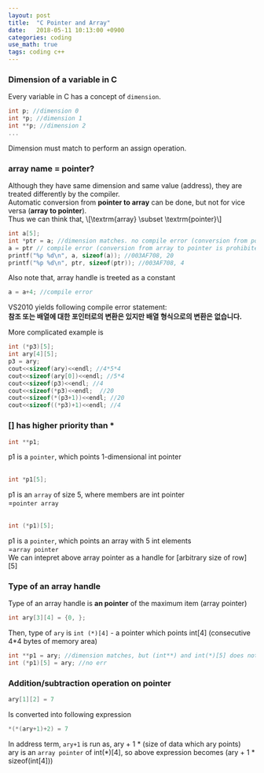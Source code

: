 ```yaml
---
layout: post
title:  "C Pointer and Array"
date:   2018-05-11 10:13:00 +0900
categories: coding
use_math: true
tags: coding c++
---
```


### Dimension of a variable in C
Every variable in C has a concept of `dimension`.
```c++
int p; //dimension 0
int *p; //dimension 1
int **p; //dimension 2
...
```
Dimension must match to perform an assign operation.

### array name = pointer?
Although they have same dimension and same value (address), they are treated differently by the compiler.  
Automatic conversion from __pointer to array__ can be done, but not for vice versa (__array to pointer__).  
Thus we can think that, \\[\textrm\{array\} \subset \textrm\{pointer\}\\]
```c++
int a[5];
int *ptr = a; //dimension matches. no compile error (conversion from pointer to array)
a = ptr // compile error (conversion from array to pointer is prohibited)
printf("%p %d\n", a, sizeof(a)); //003AF708, 20
printf("%p %d\n", ptr, sizeof(ptr)); //003AF708, 4
```
Also note that, array handle is treeted as a constant
```c++
a = a+4; //compile error
```
VS2010 yields following compile error statement:  
__참조 또는 배열에 대한 포인터로의 변환은 있지만 배열 형식으로의 변환은 없습니다.__  

More complicated example is
```c++
int (*p3)[5];
int ary[4][5];
p3 = ary;
cout<<sizeof(ary)<<endl; //4*5*4
cout<<sizeof(ary[0])<<endl; //5*4
cout<<sizeof(p3)<<endl; //4
cout<<sizeof(*p3)<<endl;  //20
cout<<sizeof(*(p3+1))<<endl; //20
cout<<sizeof((*p3)+1)<<endl; //4
```

### [] has higher priority than *
```c++
int **p1;
```
 p1 is a `pointer`, which points 1-dimensional int pointer
<br/><br/>
```c++
int *p1[5];
```
 p1 is an `array` of size 5, where members are int pointer  
=`pointer array`
<br/><br/>
```c++
int (*p1)[5];
```
 p1 is a `pointer`, which points an array with 5 int elements  
=`array pointer`  
We can intepret above array pointer as a handle for [arbitrary size of row][5]

### Type of an array handle
Type of an array handle is __an pointer__ of the maximum item (array pointer)
```c++
int ary[3][4] = {0, };
```
Then, type of `ary` is `int (*)[4]` - a pointer which points int[4] (consecutive 4*4 bytes of memory area) 
```c++
int **p1 = ary; //dimension matches, but (int**) and int(*)[5] does not match (compile err)
int (*p1)[5] = ary; //no err
```


### Addition/subtraction operation on pointer
```c++
ary[1][2] = 7
```
Is converted into following expression
```c++
*(*(ary+1)+2) = 7
```
In address term, `ary+1` is run as, ary + 1 * (size of data which ary points)  
ary is an `array pointer` of int(*)[4], so above expression becomes (ary + 1 * sizeof(int[4]))